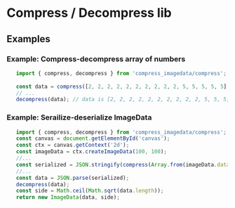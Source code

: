 # Compress / Decompress lib

## Examples

### Example: Compress-decompress array of numbers

```ts
   import { compress, decompress } from 'compress_imagedata/compress';
   
   const data = compress([2, 2, 2, 2, 2, 2, 2, 2, 2, 2, 5, 5, 5, 5, 5]);// data is [[10,2],[5, 5]];
   // ...
   decompress(data); // data is [2, 2, 2, 2, 2, 2, 2, 2, 2, 2, 5, 5, 5, 5, 5];
```

### Example: Serailize-deserialize ImageData

```ts
   import { compress, decompress } from 'compress_imagedata/compress';
   const canvas = document.getElementById('canvas');
   const ctx = canvas.getContext('2d');
   const imageData = ctx.createImageData(100, 100);
   //...
   const serialized = JSON.stringify(compress(Array.from(imageData.data)));
   //...
   const data = JSON.parse(serialized);
   decompress(data);
   const side = Math.ceil(Math.sqrt(data.length));
   return new ImageData(data, side);
```
